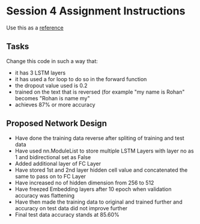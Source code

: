 # Session 4 Assignment Instructions
Use this as a [reference](https://github.com/bentrevett/pytorch-sentiment-analysis/blob/master/2%20-%20Upgraded%20Sentiment%20Analysis.ipynb.)

## Tasks
Change this code in such a way that:
- it has 3 LSTM layers
- it has used a for loop to do so in the forward function
- the dropout value used is 0.2
- trained on the text that is reversed (for example "my name is Rohan" becomes "Rohan is name my"
- achieves 87% or more accuracy
## Proposed Network Design
- Have done the training data reverse after spliting of training and test data
- Have used nn.ModuleList to store multiple LSTM Layers with layer no as 1 and bidirectional set as False
- Added additional layer of FC Layer
- Have stored 1st and 2nd layer hidden cell value and concatenated the same to pass on to FC Layer
- Have increased no of hidden dimension from 256 to 512
- Have freezed Embedding layers after 10 epoch when validation accuracy was flattening
- Have then made the training data to original and trained further and accuracy on test data did not improve further
- Final test data accuracy stands at 85.60%
